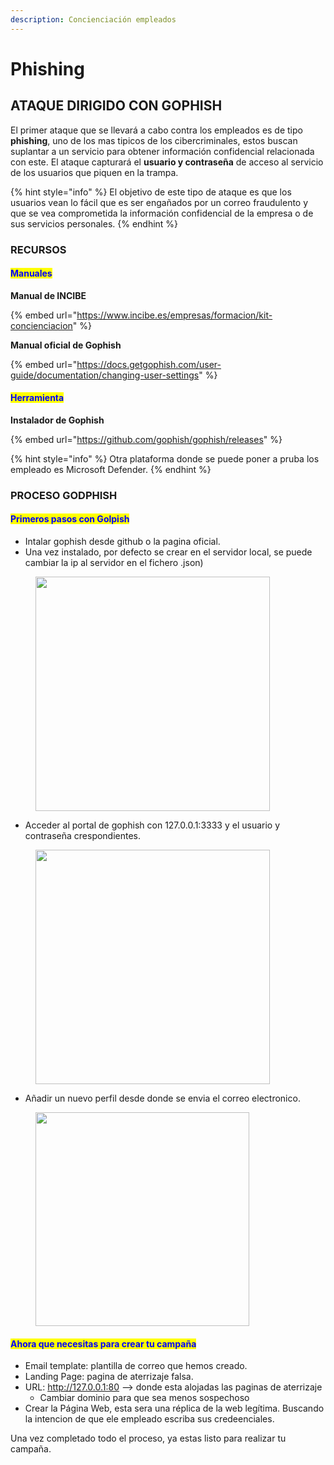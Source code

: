 ```yaml
---
description: Concienciación empleados
---
```


# Phishing

## ATAQUE DIRIGIDO CON GOPHISH

El primer ataque que se llevará a cabo contra los empleados es de tipo **phishing**, uno de los mas tipicos de los cibercriminales, estos buscan suplantar a un servicio para obtener información confidencial relacionada con este. El ataque capturará el **usuario y contraseña** de acceso al servicio de los usuarios que piquen en la trampa.&#x20;

{% hint style="info" %}
El objetivo de este tipo de ataque es que los usuarios vean lo fácil que es ser engañados por un correo fraudulento y que se vea comprometida la información confidencial de la empresa o de sus servicios personales.
{% endhint %}

### RECURSOS

#### <mark style="color:blue;">**Manuales**</mark>

**Manual de INCIBE**

{% embed url="https://www.incibe.es/empresas/formacion/kit-concienciacion" %}

**Manual oficial de Gophish**&#x20;

{% embed url="https://docs.getgophish.com/user-guide/documentation/changing-user-settings" %}

#### <mark style="color:blue;">Herramienta</mark>

**Instalador de Gophish**

{% embed url="https://github.com/gophish/gophish/releases" %}

{% hint style="info" %}
Otra plataforma donde se puede poner a pruba los empleado es Microsoft Defender.
{% endhint %}

### PROCESO GODPHISH

#### <mark style="color:blue;">Primeros pasos con Golpish</mark>

* Intalar gophish desde github o la pagina oficial.
* Una vez instalado, por defecto se crear en el servidor local, se puede cambiar la ip al servidor en el fichero .json)

<figure><img src="../../../../../.gitbook/assets/image (19) (1).png" alt="" width="375"><figcaption></figcaption></figure>

* Acceder al portal de gophish con 127.0.0.1:3333 y el usuario y contraseña crespondientes.

<figure><img src="../../../../../.gitbook/assets/image (7) (1) (1) (1) (1) (1).png" alt="" width="375"><figcaption></figcaption></figure>

* Añadir un nuevo perfil desde donde se envia el correo electronico.

<figure><img src="../../../../../.gitbook/assets/image (1) (1).png" alt="" width="342"><figcaption></figcaption></figure>

#### <mark style="color:blue;">Ahora que necesitas para crear tu campaña</mark>

* Email template: plantilla de correo que hemos creado.
* Landing Page: pagina de aterrizaje falsa.
* URL: http://127.0.0.1:80 --> donde esta alojadas las paginas de aterrizaje
  * Cambiar dominio para que sea menos sospechoso
* Crear la Página Web, esta sera una réplica de la web legítima. Buscando la intencion de que ele empleado escriba sus credeenciales. &#x20;

Una vez completado todo el proceso, ya estas listo para realizar tu campaña.
